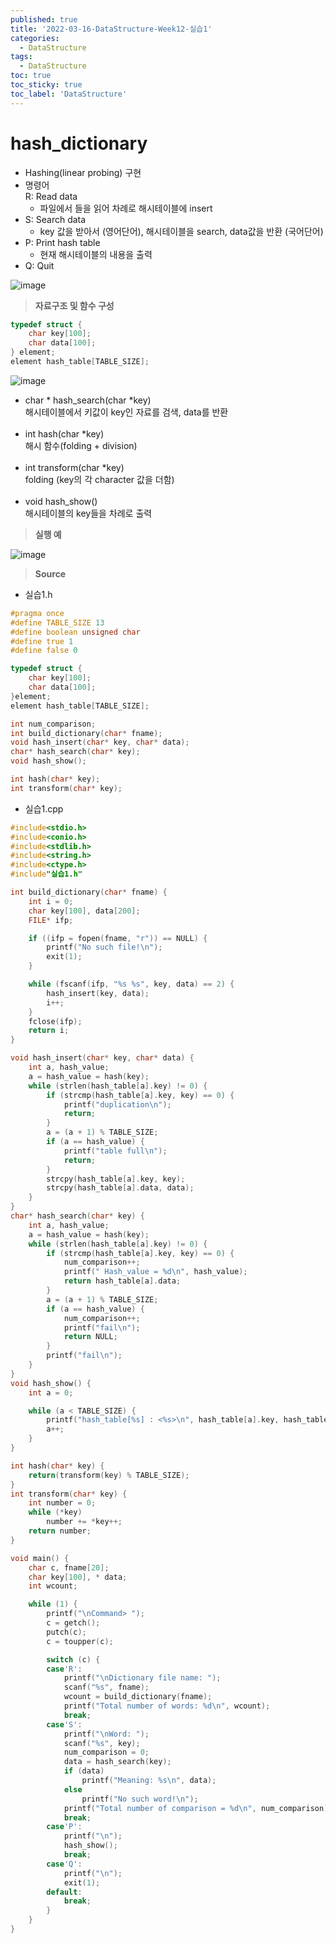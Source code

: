 ```yaml
---
published: true
title: '2022-03-16-DataStructure-Week12-실습1'
categories:
  - DataStructure
tags:
  - DataStructure
toc: true
toc_sticky: true
toc_label: 'DataStructure'
---
```


# hash_dictionary

- Hashing(linear probing) 구현
- 명령어  
  R: Read data
  - 파일에서 <key data>들을 읽어 차례로 해시테이블에 insert
- S: Search data
  - key 값을 받아서 (영어단어), 해시테이블을 search, data값을 반환 (국어단어)
- P: Print hash table
  - 현재 해시테이블의 내용을 출력
- Q: Quit

![image](https://github.com/222SeungHyun/222SeungHyun.github.io/blob/master/_images/%EC%9E%90%EB%A3%8C%EA%B5%AC%EC%A1%B0%EC%99%80%EC%8B%A4%EC%8A%B5-12%EC%9E%A5-%EC%8B%A4%EC%8A%B51-1.png?raw=true)

> **자료구조 및 함수 구성**

```C
typedef struct {
	char key[100];
	char data[100];
} element;
element hash_table[TABLE_SIZE];
```

![image](https://github.com/222SeungHyun/222SeungHyun.github.io/blob/master/_images/%EC%9E%90%EB%A3%8C%EA%B5%AC%EC%A1%B0%EC%99%80%EC%8B%A4%EC%8A%B5-12%EC%9E%A5-%EC%8B%A4%EC%8A%B51-2.png?raw=true)

- char * hash_search(char *key)  
  해시테이블에서 키값이 key인 자료를 검색, data를 반환  
  <br>
- int hash(char \*key)  
  해시 함수(folding + division)  
  <br>
- int transform(char \*key)  
  folding (key의 각 character 값을 더함)  
  <br>
- void hash_show()  
  해시테이블의 key들을 차례로 출력

> **실행 예**

![image](https://github.com/222SeungHyun/222SeungHyun.github.io/blob/master/_images/%EC%9E%90%EB%A3%8C%EA%B5%AC%EC%A1%B0%EC%99%80%EC%8B%A4%EC%8A%B5-12%EC%9E%A5-%EC%8B%A4%EC%8A%B51-3.png?raw=true)

> **Source**

- 실습1.h

```C
#pragma once
#define TABLE_SIZE 13
#define boolean unsigned char
#define true 1
#define false 0

typedef struct {
	char key[100];
	char data[100];
}element;
element hash_table[TABLE_SIZE];

int num_comparison;
int build_dictionary(char* fname);
void hash_insert(char* key, char* data);
char* hash_search(char* key);
void hash_show();

int hash(char* key);
int transform(char* key);
```

- 실습1.cpp

```C
#include<stdio.h>
#include<conio.h>
#include<stdlib.h>
#include<string.h>
#include<ctype.h>
#include"실습1.h"

int build_dictionary(char* fname) {
	int i = 0;
	char key[100], data[200];
	FILE* ifp;

	if ((ifp = fopen(fname, "r")) == NULL) {
		printf("No such file!\n");
		exit(1);
	}

	while (fscanf(ifp, "%s %s", key, data) == 2) {
		hash_insert(key, data);
		i++;
	}
	fclose(ifp);
	return i;
}

void hash_insert(char* key, char* data) {
	int a, hash_value;
	a = hash_value = hash(key);
	while (strlen(hash_table[a].key) != 0) {
		if (strcmp(hash_table[a].key, key) == 0) {
			printf("duplication\n");
			return;
		}
		a = (a + 1) % TABLE_SIZE;
		if (a == hash_value) {
			printf("table full\n");
			return;
		}
		strcpy(hash_table[a].key, key);
		strcpy(hash_table[a].data, data);
	}
}
char* hash_search(char* key) {
	int a, hash_value;
	a = hash_value = hash(key);
	while (strlen(hash_table[a].key) != 0) {
		if (strcmp(hash_table[a].key, key) == 0) {
			num_comparison++;
			printf(" Hash_value = %d\n", hash_value);
			return hash_table[a].data;
		}
		a = (a + 1) % TABLE_SIZE;
		if (a == hash_value) {
			num_comparison++;
			printf("fail\n");
			return NULL;
		}
		printf("fail\n");
	}
}
void hash_show() {
	int a = 0;

	while (a < TABLE_SIZE) {
		printf("hash_table[%s] : <%s>\n", hash_table[a].key, hash_table[a].data);
		a++;
	}
}

int hash(char* key) {
	return(transform(key) % TABLE_SIZE);
}
int transform(char* key) {
	int number = 0;
	while (*key)
		number += *key++;
	return number;
}

void main() {
	char c, fname[20];
	char key[100], * data;
	int wcount;

	while (1) {
		printf("\nCommand> ");
		c = getch();
		putch(c);
		c = toupper(c);

		switch (c) {
		case'R':
			printf("\nDictionary file name: ");
			scanf("%s", fname);
			wcount = build_dictionary(fname);
			printf("Total number of words: %d\n", wcount);
			break;
		case'S':
			printf("\nWord: ");
			scanf("%s", key);
			num_comparison = 0;
			data = hash_search(key);
			if (data)
				printf("Meaning: %s\n", data);
			else
				printf("No such word!\n");
			printf("Total number of comparison = %d\n", num_comparison);
			break;
		case'P':
			printf("\n");
			hash_show();
			break;
		case'Q':
			printf("\n");
			exit(1);
		default:
			break;
		}
	}
}
```
